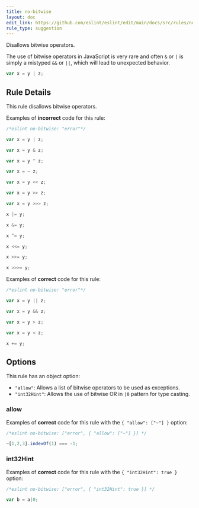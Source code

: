 ```yaml
---
title: no-bitwise
layout: doc
edit_link: https://github.com/eslint/eslint/edit/main/docs/src/rules/no-bitwise.md
rule_type: suggestion
---
```


Disallows bitwise operators.

The use of bitwise operators in JavaScript is very rare and often `&` or `|` is simply a mistyped `&&` or `||`, which will lead to unexpected behavior.

```js
var x = y | z;
```

## Rule Details

This rule disallows bitwise operators.

Examples of **incorrect** code for this rule:

```js
/*eslint no-bitwise: "error"*/

var x = y | z;

var x = y & z;

var x = y ^ z;

var x = ~ z;

var x = y << z;

var x = y >> z;

var x = y >>> z;

x |= y;

x &= y;

x ^= y;

x <<= y;

x >>= y;

x >>>= y;
```

Examples of **correct** code for this rule:

```js
/*eslint no-bitwise: "error"*/

var x = y || z;

var x = y && z;

var x = y > z;

var x = y < z;

x += y;
```

## Options

This rule has an object option:

* `"allow"`: Allows a list of bitwise operators to be used as exceptions.
* `"int32Hint"`: Allows the use of bitwise OR in `|0` pattern for type casting.

### allow

Examples of **correct** code for this rule with the `{ "allow": ["~"] }` option:

```js
/*eslint no-bitwise: ["error", { "allow": ["~"] }] */

~[1,2,3].indexOf(1) === -1;
```

### int32Hint

Examples of **correct** code for this rule with the `{ "int32Hint": true }` option:

```js
/*eslint no-bitwise: ["error", { "int32Hint": true }] */

var b = a|0;
```
